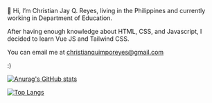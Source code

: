   👋 Hi, I’m Christian Jay Q. Reyes, living in the Philippines and currently working in Department of Education. 

  After having enough knowledge about HTML, CSS, and Javascript, I decided to learn Vue JS and Tailwind CSS. 
  
  You can email me at christianquimporeyes@gmail.com
  
  :)
  
  [![Anurag's GitHub stats](https://github-readme-stats.vercel.app/api?username=codingat25)](https://github.com/anuraghazra/github-readme-stats)

  [![Top Langs](https://github-readme-stats.vercel.app/api/top-langs/?username=anuraghazra)](https://github.com/anuraghazra/github-readme-stats)
